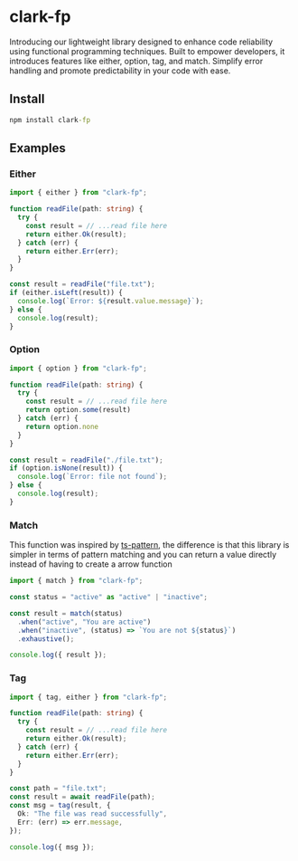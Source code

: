 # clark-fp
Introducing our lightweight library designed to enhance code reliability using functional programming techniques. Built to empower developers, it introduces features like either, option, tag, and match. Simplify error handling and promote predictability in your code with ease.

## Install
```cmd
npm install clark-fp
```

## Examples

### Either
```ts
import { either } from "clark-fp";

function readFile(path: string) {
  try {
    const result = // ...read file here
    return either.Ok(result);
  } catch (err) {
    return either.Err(err);
  }
}

const result = readFile("file.txt");
if (either.isLeft(result)) {
  console.log(`Error: ${result.value.message}`);
} else {
  console.log(result);
}
```

### Option
```ts
import { option } from "clark-fp";

function readFile(path: string) {
  try {
    const result = // ...read file here
    return option.some(result)
  } catch (err) {
    return option.none
  }
}

const result = readFile("./file.txt");
if (option.isNone(result)) {
  console.log(`Error: file not found`);
} else {
  console.log(result);
}
```

### Match
This function was inspired by [ts-pattern](https://github.com/gvergnaud/ts-pattern), the difference is that this library is simpler in terms of pattern matching and you can return a value directly instead of having to create a arrow function
```ts
import { match } from "clark-fp";

const status = "active" as "active" | "inactive";

const result = match(status)
  .when("active", "You are active")
  .when("inactive", (status) => `You are not ${status}`)
  .exhaustive();

console.log({ result });
```

### Tag
```ts
import { tag, either } from "clark-fp";

function readFile(path: string) {
  try {
    const result = // ...read file here
    return either.Ok(result);
  } catch (err) {
    return either.Err(err);
  }
}

const path = "file.txt";
const result = await readFile(path);
const msg = tag(result, {
  Ok: "The file was read successfully",
  Err: (err) => err.message,
});

console.log({ msg });
```
